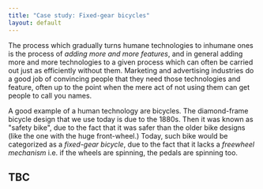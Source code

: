 ```yaml
---
title: "Case study: Fixed-gear bicycles"
layout: default
---
```


The process which gradually turns humane technologies to inhumane ones is the process of *adding more and more features*, and in general adding more and more technologies to a given process which can often be carried out just as efficiently without them. Marketing and advertising industries do a good job of convincing people that they need those technologies and feature, often up to the point when the mere act of not using them can get people to call you names.

A good example of a human technology are bicycles. The diamond-frame bicycle design that we use today is due to the 1880s. Then it was known as "safety bike", due to the fact that it was safer than the older bike designs (like the one with the huge front-wheel.) Today, such bike would be categorized as a *fixed-gear bicycle*, due to the fact that it lacks a *freewheel mechanism* i.e. if the wheels are spinning, the pedals are spinning too.

TBC
---
